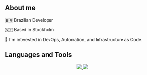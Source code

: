 ## About me

🇧🇷 Brazilian Developer

🇸🇪 Based in Stockholm 

👀 I'm interested in DevOps, Automation, and Infrastructure as Code.


## Languages and Tools

<p align="center">
  <a href="https://skillicons.dev">
    <img src="https://skillicons.dev/icons?i=githubactions,jenkins,java,linux,redhat,maven,azure,gcp,terraform,kubernetes,docker,go,github,gitlab,bitbucket,git,python,vscode,bash,vim,idea,pycharm,obsidian,elasticsearch,grafana,prometheus,matlab,arduino,postman,debian,&perline=6&theme=light" />
    <img src="https://skillicons.dev/icons?i=githubactions,jenkins,java,linux,redhat,maven,azure,gcp,terraform,kubernetes,docker,go,github,gitlab,bitbucket,git,python,vscode,bash,vim,idea,pycharm,obsidian,elasticsearch,grafana,prometheus,matlab,arduino,postman,debian,&perline=6&theme=light" />

  </a>
</p>
